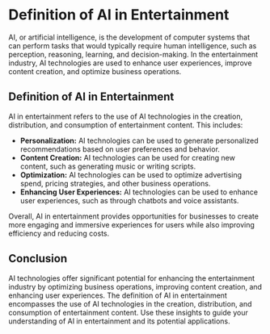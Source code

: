 # Definition of AI in Entertainment

AI, or artificial intelligence, is the development of computer systems that can perform tasks that would typically require human intelligence, such as perception, reasoning, learning, and decision-making. In the entertainment industry, AI technologies are used to enhance user experiences, improve content creation, and optimize business operations.

Definition of AI in Entertainment
---------------------------------

AI in entertainment refers to the use of AI technologies in the creation, distribution, and consumption of entertainment content. This includes:

* **Personalization:** AI technologies can be used to generate personalized recommendations based on user preferences and behavior.
* **Content Creation:** AI technologies can be used for creating new content, such as generating music or writing scripts.
* **Optimization:** AI technologies can be used to optimize advertising spend, pricing strategies, and other business operations.
* **Enhancing User Experiences:** AI technologies can be used to enhance user experiences, such as through chatbots and voice assistants.

Overall, AI in entertainment provides opportunities for businesses to create more engaging and immersive experiences for users while also improving efficiency and reducing costs.

Conclusion
----------

AI technologies offer significant potential for enhancing the entertainment industry by optimizing business operations, improving content creation, and enhancing user experiences. The definition of AI in entertainment encompasses the use of AI technologies in the creation, distribution, and consumption of entertainment content. Use these insights to guide your understanding of AI in entertainment and its potential applications.
